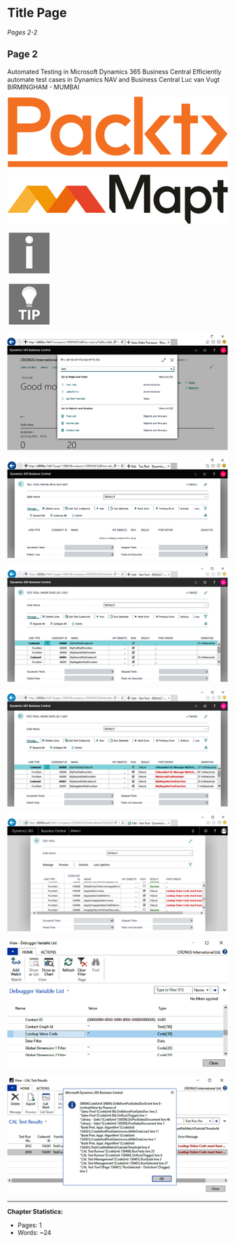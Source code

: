 # Title Page

*Pages 2-2*

## Page 2

Automated Testing in Microsoft Dynamics 365 Business Central Eﬃciently automate test cases in Dynamics NAV and Business Central Luc van Vugt BIRMINGHAM - MUMBAI

![Image from page 2](../images/page_2_img_3.png)

![Image from page 2](../images/page_2_img_5.png)

![Image from page 2](../images/page_2_img_7.png)

![Image from page 2](../images/page_2_img_9.png)

![Image from page 2](../images/page_2_img_18.png)

![Image from page 2](../images/page_2_img_19.png)

![Image from page 2](../images/page_2_img_21.png)

![Image from page 2](../images/page_2_img_22.png)

![Image from page 2](../images/page_2_img_54.png)

![Image from page 2](../images/page_2_img_63.png)

![Image from page 2](../images/page_2_img_67.png)

---

**Chapter Statistics:**
- Pages: 1
- Words: ~24
